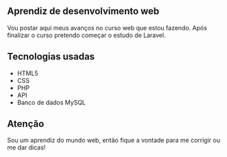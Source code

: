 ## Aprendiz de desenvolvimento web

Vou postar aqui meus avanços no curso web que estou fazendo.
Após finalizar o curso pretendo começar o estudo de Laravel.

## Tecnologias usadas

* HTML5
* CSS
* PHP
* API
* Banco de dados MySQL

## Atenção

Sou um aprendiz do mundo web, então fique a vontade para me corrigir ou me dar dicas!
